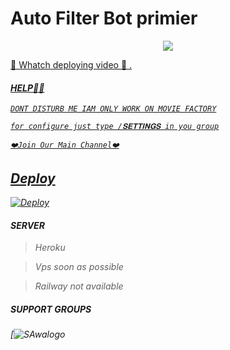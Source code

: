 # Auto Filter Bot primier

<p align="center">
  <a href="https://www.python.org">
    <img src="http://ForTheBadge.com/images/badges/made-with-python.svg">
<P align="center">
   <a href="https://t.me/tamil_rockers_mallu">

🎀 Whatch deploying video 🎀
.
<i>
      

#### HELP👩‍💻



```DONT DISTURB ME IAM ONLY WORK ON MOVIE FACTORY```



```for configure just type /𝐒𝐄𝐓𝐓𝐈𝐍𝐆𝐒 in you group```

```❤️Join Our Main Channel❤️```
## Deploy

<a href="https://heroku.com/deploy?template=https://github.com/LXR-YOUTUBER-AMAL/auto-filter-bot-premier/tree/main">
  <img src="https://github.com/Kiranlalettan/auto-filter-bot-premier" alt="Deploy">
</a>
<i>


#### SERVER

 >Heroku 

 >Vps soon as possible

 >Railway not available

##### SUPPORT GROUPS

[![SAwalogo](https://telegra.ph/file/2d5f38ef55ef982196023.jpg)
  <div align="center">


